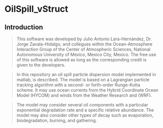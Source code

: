 # OilSpill_vStruct

## Introduction

> This software was developed by Julio Antonio Lara-Hernández, Dr. Jorge Zavala-Hidalgo, and collegues within the Ocean-Atmosphere Interaction Group of the Center of Atmospheric Sciences, National Autonomous University of Mexico, Mexico City, Mexico. The free use of this software is allowed as long as the corresponding credit is given to the developers.

> In this repository an oil spill particle dispersion model implemented in matlab, is described. The model is based on a Lagrangian particle tracking algorithm with a second- or forth-order Runge-Kutta scheme. It may use ocean currents from the Hybrid Coordinate Ocean Model (HYCOM) and winds from the Weather Research and (WRF).

> The model may consider several oil components with a particular exponential degradation rate and a specific relative abundance. The model may also consider other types of decay such as evaporation, biodegradation, burning, and gathering. 
